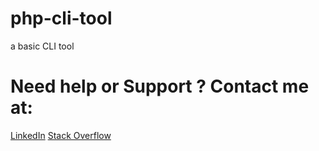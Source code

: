 # php-cli-tool
a basic CLI tool

# Need help or Support ? Contact me at:
[LinkedIn](https://www.linkedin.com/in/mahmood-ahmad-mahmood)
[Stack Overflow](https://stackoverflow.com/users/13562930/mahmood-ahmad)
